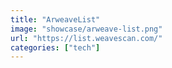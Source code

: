 ```yaml
---
title: "ArweaveList"
image: "showcase/arweave-list.png"
url: "https://list.weavescan.com/"
categories: ["tech"]
---
```

